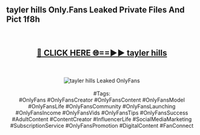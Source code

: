 <h2>tayler hills Only.Fans Leaked Private Files And Pict 1f8h</h2>
<br>
<div align="center">
<h2><a href="https://mediafiles.top/tayler_hills" rel="nofollow">🔴 CLICK HERE 🌐==►► tayler hills</a></h2>
<br>
<br>
<a href="https://mediafiles.top/tayler_hills" rel="nofollow" data-target="animated-image.originalLink"><img src="https://i.ibb.co.com/WyWwxjT/player-gif2.gif" alt="tayler hills Leaked OnlyFans" style="max-width: 100%; display: inline-block;" data-target="animated-image.originalImage"></a>
<br><br>
#Tags:
<br>
#OnlyFans #OnlyFansCreator #OnlyFansContent #OnlyFansModel #OnlyFansLife #OnlyFansCommunity #OnlyFansLaunching #OnlyFansIncome #OnlyFansVids #OnlyFansTips #OnlyFansSuccess #AdultContent #ContentCreator #InfluencerLife #SocialMediaMarketing #SubscriptionService #OnlyFansPromotion #DigitalContent #FanConnect
</div>
<br>